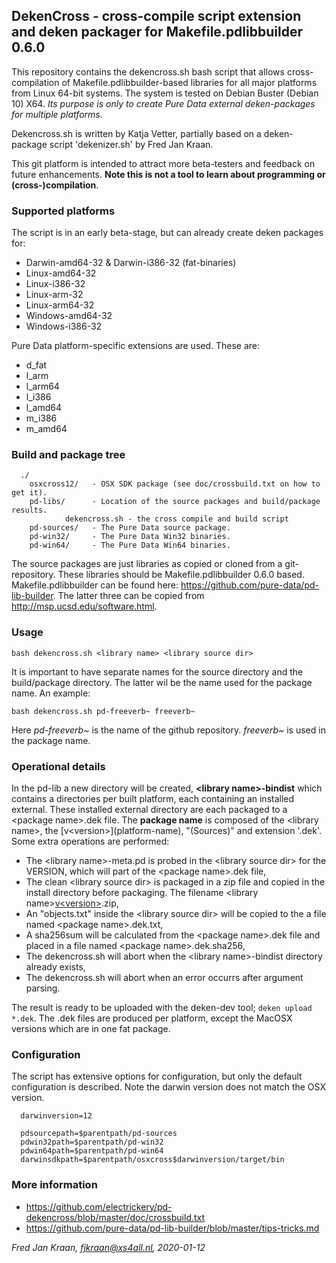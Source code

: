 ## DekenCross - cross-compile script extension and deken packager for Makefile.pdlibbuilder 0.6.0

This repository contains the dekencross.sh bash script that allows cross-compilation of Makefile.pdlibbuilder-based libraries for all major platforms from Linux 64-bit systems. The system is tested on Debian Buster (Debian 10) X64.
*Its purpose is only to create Pure Data external deken-packages for multiple platforms.*

Dekencross.sh is written by Katja Vetter, partially based on a deken-package script 'dekenizer.sh' by Fred Jan Kraan.

This git platform is intended to attract more beta-testers and feedback on future enhancements. **Note this is not a tool to learn about programming or (cross-)compilation**.

### Supported platforms

The script is in an early beta-stage, but can already create deken packages for:

 * Darwin-amd64-32 & Darwin-i386-32 (fat-binaries)
 * Linux-amd64-32
 * Linux-i386-32
 * Linux-arm-32
 * Linux-arm64-32
 * Windows-amd64-32
 * Windows-i386-32

Pure Data platform-specific extensions are used. These are:

 * d_fat
 * l_arm
 * l_arm64
 * l_i386
 * l_amd64
 * m_i386
 * m_amd64

### Build and package tree

```
  ./
    osxcross12/   - OSX SDK package (see doc/crossbuild.txt on how to get it).
    pd-libs/      - Location of the source packages and build/package results.
            dekencross.sh - the cross compile and build script
    pd-sources/   - The Pure Data source package. 
    pd-win32/     - The Pure Data Win32 binaries.
    pd-win64/     - The Pure Data Win64 binaries.
```

The source packages are just libraries as copied or cloned from a git-repository. These libraries should be Makefile.pdlibbuilder 0.6.0 based. Makefile.pdlibbuilder can be found here: https://github.com/pure-data/pd-lib-builder.
The latter three can be copied from http://msp.ucsd.edu/software.html.

### Usage

  `bash dekencross.sh <library name> <library source dir>`

It is important to have separate names for the source directory and the build/package directory. The latter wil be the name used for the package name. An example:

  `bash dekencross.sh pd-freeverb~ freeverb~`

Here *pd-freeverb~* is the name of the github repository. *freeverb~* is used in the package name.

### Operational details

In the pd-lib a new directory will be created, **&lt;library name&gt;-bindist** which 
contains a directories per built platform, each containing an installed external. 
These installed external directory are each packaged to a &lt;package name&gt;.dek file. 
The **package name** is composed of the &lt;library name&gt;, 
the \[v&lt;version&gt;\](platform-name), "(Sources)" and extension '.dek'. 
Some extra operations are performed:

 * The &lt;library name&gt;-meta.pd is probed in the &lt;library source dir&gt; for the VERSION, 
   which will part of the &lt;package name&gt;.dek file,
 * The clean &lt;library source dir&gt; is packaged in a zip file and copied in the install 
   directory before packaging. The filename &lt;library name&gt;[v&lt;version&gt;](Sources).zip, 
 * An "objects.txt" inside the &lt;library source dir&gt; will be copied to the a file named 
   &lt;package name&gt;.dek.txt,
 * A sha256sum will be calculated from the &lt;package name&gt;.dek file and placed in a file 
   named &lt;package name&gt;.dek.sha256,
 * The dekencross.sh will abort when the &lt;library name&gt;-bindist directory already exists,
 * The dekencross.sh will abort when an error occurrs after argument parsing.

The result is ready to be uploaded with the deken-dev tool; `deken upload *.dek`. The .dek files
are produced per platform, except the MacOSX versions which are in one fat package. 

### Configuration

The script has extensive options for configuration, but only the default configuration is described. Note the darwin version does not match the OSX version.

```
  darwinversion=12

  pdsourcepath=$parentpath/pd-sources
  pdwin32path=$parentpath/pd-win32
  pdwin64path=$parentpath/pd-win64
  darwinsdkpath=$parentpath/osxcross$darwinversion/target/bin
```
### More information

 * https://github.com/electrickery/pd-dekencross/blob/master/doc/crossbuild.txt
 * https://github.com/pure-data/pd-lib-builder/blob/master/tips-tricks.md

*Fred Jan Kraan, fjkraan@xs4all.nl, 2020-01-12*